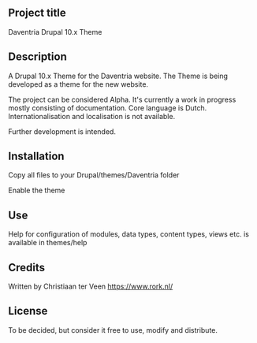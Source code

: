## Project title

Daventria Drupal 10.x Theme

## Description

A Drupal 10.x Theme for the Daventria website. The Theme is being developed as a theme for the new website.

The project can be considered Alpha. It's currently a work in progress mostly consisting of documentation. Core language is Dutch. Internationalisation and localisation is not available.

Further development is intended.

## Installation

Copy all files to your Drupal/themes/Daventria folder

Enable the theme

## Use

Help for configuration of modules, data types, content types, views etc. is available in themes/help

## Credits

Written by Christiaan ter Veen https://www.rork.nl/

## License

To be decided, but consider it free to use, modify and distribute.